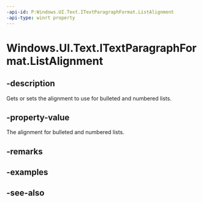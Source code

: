 ```yaml
---
-api-id: P:Windows.UI.Text.ITextParagraphFormat.ListAlignment
-api-type: winrt property
---
```


<!-- Property syntax
public Windows.UI.Text.MarkerAlignment ListAlignment { get;  set; }
-->

# Windows.UI.Text.ITextParagraphFormat.ListAlignment

## -description
Gets or sets the alignment to use for bulleted and numbered lists.



## -property-value
The alignment for bulleted and numbered lists.

## -remarks

## -examples

## -see-also

